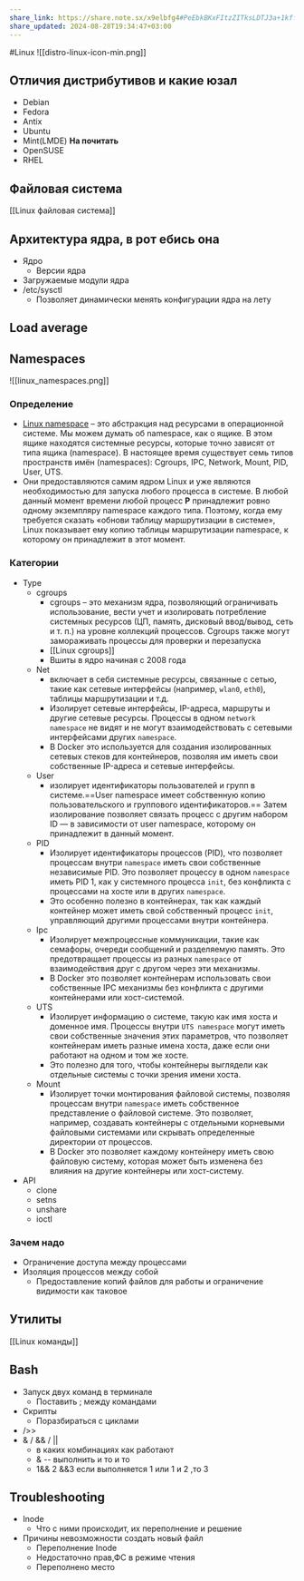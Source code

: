 ```yaml
---
share_link: https://share.note.sx/x9elbfg4#PeEbkBKxFItzZITksLDTJ3a+1kff6RR13/S4o9hU8ko
share_updated: 2024-08-28T19:34:47+03:00
---
```

#Linux
![[distro-linux-icon-min.png]]
## Отличия дистрибутивов и какие юзал
- Debian
- Fedora
- Antix
- Ubuntu
- Mint(LMDE)
**На почитать**
- OpenSUSE
- RHEL
## Файловая система
[[Linux файловая система]]

## Архитектура ядра, в рот ебись она
- Ядро
	- Версии ядра 
- Загружаемые модули ядра
- /etc/sysctl
	- Позволяет динамически менять конфигурации ядра на лету
## Load average
## Namespaces
![[linux_namespaces.png]]
### Определение
- [Linux namespace](http://man7.org/linux/man-pages/man7/namespaces.7.html) – это абстракция над ресурсами в операционной системе. Мы можем думать об namespace, как о ящике. В этом ящике находятся системные ресурсы, которые точно зависят от типа ящика (namespace). В настоящее время существует семь типов пространств имён (namespaces): Cgroups, IPC, Network, Mount, PID, User, UTS.
- Они предоставляются самим ядром Linux и уже являются необходимостью для запуска любого процесса в системе. В любой данный момент времени любой процесс **P** принадлежит ровно одному экземпляру namespace каждого типа. Поэтому, когда ему требуется сказать «обнови таблицу маршрутизации в системе», Linux показывает ему копию таблицы маршрутизации namespace, к которому он принадлежит в этот момент.
### Категории
- Type
	- cgroups
		- cgroups – это механизм ядра, позволяющий ограничивать использование, вести учет и изолировать потребление системных ресурсов (ЦП, память, дисковый ввод/вывод, сеть и т. п.) на уровне коллекций процессов. Cgroups также могут замораживать процессы для проверки и перезапуска
		- [[Linux cgroups]]
		- Вшиты в ядро начиная с 2008 года
	- Net
		- включает в себя системные ресурсы, связанные с сетью, такие как сетевые интерфейсы (например, `wlan0`, `eth0`), таблицы маршрутизации и т.д.
		- Изолирует сетевые интерфейсы, IP-адреса, маршруты и другие сетевые ресурсы. Процессы в одном `network namespace` не видят и не могут взаимодействовать с сетевыми интерфейсами других `namespace`.
		- В Docker это используется для создания изолированных сетевых стеков для контейнеров, позволяя им иметь свои собственные IP-адреса и сетевые интерфейсы.
	- User
		- изолирует идентификаторы пользователей и групп в системе.==User namespace имеет собственную копию пользовательского и группового идентификаторов.== Затем изолирование позволяет связать процесс с другим набором ID — в зависимости от user namespace, которому он принадлежит в данный момент.
	- PID
		- Изолирует идентификаторы процессов (PID), что позволяет процессам внутри `namespace` иметь свои собственные независимые PID. Это позволяет процессу в одном `namespace` иметь PID 1, как у системного процесса `init`, без конфликта с процессами на хосте или в других `namespace`.
		- Это особенно полезно в контейнерах, так как каждый контейнер может иметь свой собственный процесс `init`, управляющий другими процессами внутри контейнера.
	- Ipc
		- Изолирует межпроцессные коммуникации, такие как семафоры, очереди сообщений и разделяемую память. Это предотвращает процессы из разных `namespace` от взаимодействия друг с другом через эти механизмы.
		- В Docker это позволяет контейнерам использовать свои собственные IPC механизмы без конфликта с другими контейнерами или хост-системой.
	- UTS
		- Изолирует информацию о системе, такую как имя хоста и доменное имя. Процессы внутри `UTS namespace` могут иметь свои собственные значения этих параметров, что позволяет контейнерам иметь разные имена хоста, даже если они работают на одном и том же хосте.
	    - Это полезно для того, чтобы контейнеры выглядели как отдельные системы с точки зрения имени хоста.
	- Mount
		- Изолирует точки монтирования файловой системы, позволяя процессам внутри `namespace` иметь собственное представление о файловой системе. Это позволяет, например, создавать контейнеры с отдельными корневыми файловыми системами или скрывать определенные директории от процессов.
		- В Docker это позволяет каждому контейнеру иметь свою файловую систему, которая может быть изменена без влияния на другие контейнеры или хост-систему.
- API
	- clone
	- setns
	- unshare
	- ioctl

### Зачем надо
- Ограничение доступа между процессами 
- Изоляция процессов между собой 
	- Предоставление копий файлов для работы и ограничение видимости как таковое
## Утилиты
[[Linux команды]]
## Bash
- Запуск двух команд в терминале 
	- Поставить ; между командами
- Скрипты 
	- Поразбираться с циклами 
- />>
- & / && / ||
	- в каких комбинациях как работают
	- & -- выполнить и то и то 
	- 1&& 2 &&3 если выполняется 1 или 1 и 2 ,то 3

## **Troubleshooting**
- Inode
	- Что с ними происходит, их переполнение и решение
- Причины невозможности создать новый файл
	- Переполнение Inode
	- Недостаточно прав,ФС в режиме чтения
	- Переполнено место